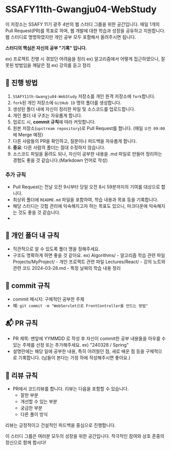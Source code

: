 # SSAFY11th-Gwangju04-WebStudy

이 저장소는 SSAFY 11기 광주 4반의 웹 스터디 그룹을 위한 공간입니다. 매일 1개의 Pull Request(PR)를 목표로 하며, 웹 개발에 대한 학습과 성장을 공유하고 지원합니다.
웹 스터디로 명명하였지만 개인 공부 모두 포함해서 올려주시면 됩니다.

**스터디의 핵심은 자신의 공부 "기록" 입니다.**

ex) 프로젝트 진행 시 겪었던 어려움을 정리
ex) 알고리즘에서 어떻게 접근하였으나, 잘못된 방법임을 깨달은 점
ex) 강의를 듣고 정리


## 🚀 진행 방법

1. `SSAFY11th-Gwangju04-WebStudy` 저장소를 개인 원격 저장소에 `fork`합니다.
2. `fork`된 개인 저장소에 `GitHub ID` 명의 폴더를 생성합니다.
3. 생성된 폴더 내에 자신이 정리한 파일 및 소스코드를 업로드합니다.
4. 개인 폴더 내 구조는 자유롭게 합니다.
5. 업로드 시, **commit 규칙**에 따라 커밋합니다.
6. 원본 저장소(`upstream repository`)로 Pull Request를 합니다. (매일 `오전 09:00`에 Merge 예정)
7. 다른 사람들의 PR을 확인하고, 질문이나 피드백을 자유롭게 합니다.
8. **중요**: 다른 사람의 폴더는 절대 수정하지 않습니다.
9. 소스코드 파일을 올려도 되나, 자신이 공부한 내용을 .md 파일로 만들어 정리하는 경험도 좋을 것 같습니다.(Markdown 언어로 작성)

### 추가 규칙

- Pull Request는 전날 오전 9시부터 당일 오전 8시 59분까지의 기여를 대상으로 합니다.
- 최상위 폴더에 `README.md` 파일을 포함하여, 학습 내용과 목표 등을 기록합니다.
- 해당 스터디는 깃헙 관리에 익숙해지고자 하는 목표도 있으니, 마크다운에 익숙해지는 것도 좋을 것 같습니다.
- 
## 📁 개인 폴더 내 규칙

- 직관적으로 알 수 있도록 폴더 명을 정해주세요.
- 구조도 명확하게 하면 좋을 것 같아요.
  ex)
  Algorithms/ - 알고리즘 학습 관련 파일
  Projects/MyProject/ - 개인 프로젝트 관련 파일
  Lectures/React/ - 강의 노트와 관련 코드
  2024-03-28.md - 특정 날짜의 학습 내용 정리


## 💾 commit 규칙

- commit 메시지: 구체적인 공부한 주제
- 예: `git commit -m "WebServlet으로 FrontController를 만드는 방법"`

## 📬 PR 규칙

- PR 제목: 맨앞에 YYMMDD 로 작성 후 자신이 commit한 공부 내용들을 아우를 수 있는 주제를 선정 또는 추가해주세요. ex) "240328 / Spring"
- 설명란에는 해당 일에 공부한 내용, 특히 어려웠던 점, 새로 배운 점 등을 구체적으로 기록합니다. (남들이 본다는 가정 하에 작성해주시면 좋아요.)

## 📖 리뷰 규칙

- PR에서 코드리뷰를 합니다. 리뷰는 다음을 포함할 수 있습니다.
  - 잘한 부분
  - 개선할 수 있는 부분
  - 궁금한 부분
  - 다른 풀이 방식

리뷰는 긍정적이고 건설적인 피드백을 중심으로 진행합니다.


이 스터디 그룹은 여러분 모두의 성장을 위한 공간입니다. 적극적인 참여와 상호 존중의 정신으로 함께 합시다!
